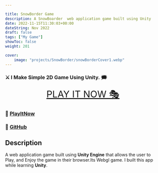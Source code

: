 ```yaml
---

title: SnowBorder Game
description: A SnowBoarder  web application game built using Unity
date: 2022-11-15T11:30:03+00:00
dateString: Nov 2022
draft: false
tags: ["My Game"]
showToc: false
weight: 201

cover:
    image: "projects/SnowBorder/snowBorderCover1.webp"
---
```



### ⚔ I Make Simple 2D Game Using Unity. 🗯

<p align="center">
<a style="font-size:30px" href="http://awaismustafa.com/SnowBorder" target="_blank">PLAY IT NOW 🎭</a>
</p>

### 🔗 [PlayItNow](http://awaismustafa.com/SnowBorder)
### 🔗 [GitHub](https://github.com/awwais/SnowBoarder)

## Description

A  web application game built using **Unity Engine** that allows the user to Play,
and Enjoy the game in their browser.Its Webgl game. 
I built this app while learning **Unity**.


